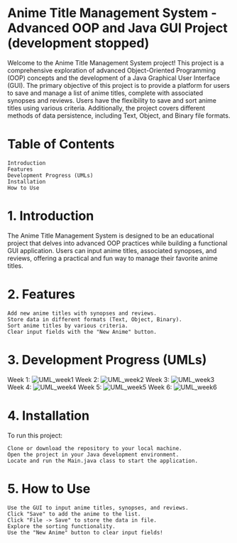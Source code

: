 # Anime Title Management System - Advanced OOP and Java GUI Project (development stopped)

Welcome to the Anime Title Management System project! This project is a comprehensive exploration of advanced Object-Oriented Programming (OOP) concepts and the development of a Java Graphical User Interface (GUI). The primary objective of this project is to provide a platform for users to save and manage a list of anime titles, complete with associated synopses and reviews. Users have the flexibility to save and sort anime titles using various criteria. Additionally, the project covers different methods of data persistence, including Text, Object, and Binary file formats.
# Table of Contents

    Introduction
    Features
    Development Progress (UMLs)
    Installation
    How to Use

# 1. Introduction

The Anime Title Management System is designed to be an educational project that delves into advanced OOP practices while building a functional GUI application. Users can input anime titles, associated synopses, and reviews, offering a practical and fun way to manage their favorite anime titles.

# 2. Features

    Add new anime titles with synopses and reviews.
    Store data in different formats (Text, Object, Binary).
    Sort anime titles by various criteria.
    Clear input fields with the "New Anime" button.

# 3. Development Progress (UMLs)
Week 1:
![UML_week1](https://github.com/RomelloHvA/OOP/assets/148497822/763688b3-ca24-44a5-897e-78045edd93da)
Week 2:
![UML_week2](https://github.com/RomelloHvA/OOP/assets/148497822/61e315e4-dfbe-4eb9-a170-354cc1db415f)
Week 3:
![UML_week3](https://github.com/RomelloHvA/OOP/assets/148497822/8912dde2-7a39-4d77-9535-901e31c9b226)
Week 4:
![UML_week4](https://github.com/RomelloHvA/OOP/assets/148497822/9489693d-26bb-44f8-90fd-6aa6768939c4)
Week 5:
![UML_week5](https://github.com/RomelloHvA/OOP/assets/148497822/ef557466-79a6-4657-b784-23b46531a5d5)
Week 6:
![UML_week6](https://github.com/RomelloHvA/OOP/assets/148497822/c00c2820-be23-46a7-bfea-a1302e0273e3)


# 4. Installation

To run this project:

    Clone or download the repository to your local machine.
    Open the project in your Java development environment.
    Locate and run the Main.java class to start the application.

# 5. How to Use

    Use the GUI to input anime titles, synopses, and reviews.
    Click "Save" to add the anime to the list.
    Click "File -> Save" to store the data in file.
    Explore the sorting functionality.
    Use the "New Anime" button to clear input fields!
